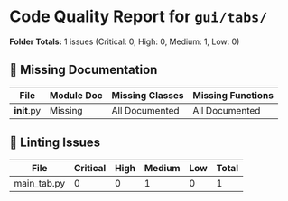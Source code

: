 # Code Quality Report for `gui/tabs/`

**Folder Totals:** 1 issues (Critical: 0, High: 0, Medium: 1, Low: 0)

## 📄 Missing Documentation
| File | Module Doc | Missing Classes | Missing Functions |
| ---- | -----------| ----------------| ------------------ |
| __init__.py | Missing | All Documented | All Documented |

## 🧹 Linting Issues
| File | Critical | High | Medium | Low | Total |
| ---- | -------- | ---- | ------ | --- | ----- |
| main_tab.py | 0 | 0 | 1 | 0 | 1 |

